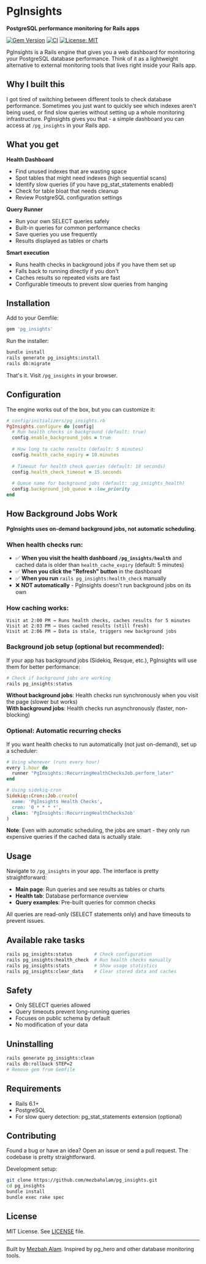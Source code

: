 # PgInsights

**PostgreSQL performance monitoring for Rails apps**

[![Gem Version](https://badge.fury.io/rb/pg_insights.svg)](https://badge.fury.io/rb/pg_insights)
[![CI](https://github.com/mezbahalam/pg_insights/actions/workflows/ci.yml/badge.svg)](https://github.com/mezbahalam/pg_insights/actions/workflows/ci.yml)
[![License: MIT](https://img.shields.io/badge/License-MIT-yellow.svg)](https://opensource.org/licenses/MIT)

PgInsights is a Rails engine that gives you a web dashboard for monitoring your PostgreSQL database performance. Think of it as a lightweight alternative to external monitoring tools that lives right inside your Rails app.

## Why I built this

I got tired of switching between different tools to check database performance. Sometimes you just want to quickly see which indexes aren't being used, or find slow queries without setting up a whole monitoring infrastructure. PgInsights gives you that - a simple dashboard you can access at `/pg_insights` in your Rails app.

## What you get

**Health Dashboard**
- Find unused indexes that are wasting space
- Spot tables that might need indexes (high sequential scans)
- Identify slow queries (if you have pg_stat_statements enabled)
- Check for table bloat that needs cleanup
- Review PostgreSQL configuration settings

**Query Runner**
- Run your own SELECT queries safely
- Built-in queries for common performance checks
- Save queries you use frequently
- Results displayed as tables or charts

**Smart execution**
- Runs health checks in background jobs if you have them set up
- Falls back to running directly if you don't
- Caches results so repeated visits are fast
- Configurable timeouts to prevent slow queries from hanging

## Installation

Add to your Gemfile:

```ruby
gem 'pg_insights'
```

Run the installer:

```bash
bundle install
rails generate pg_insights:install
rails db:migrate
```

That's it. Visit `/pg_insights` in your browser.

## Configuration

The engine works out of the box, but you can customize it:

```ruby
# config/initializers/pg_insights.rb
PgInsights.configure do |config|
  # Run health checks in background (default: true)
  config.enable_background_jobs = true
  
  # How long to cache results (default: 5 minutes)
  config.health_cache_expiry = 10.minutes
  
  # Timeout for health check queries (default: 10 seconds)
  config.health_check_timeout = 15.seconds
  
  # Queue name for background jobs (default: :pg_insights_health)
  config.background_job_queue = :low_priority
end
```

## How Background Jobs Work

**PgInsights uses on-demand background jobs, not automatic scheduling.**

### When health checks run:
- ✅ **When you visit the health dashboard `/pg_insights/health`** and cached data is older than `health_cache_expiry` (default: 5 minutes)
- ✅ **When you click the "Refresh" button** in the dashboard
- ✅ **When you run** `rails pg_insights:health_check` manually
- ❌ **NOT automatically** - PgInsights doesn't run background jobs on its own

### How caching works:
```
Visit at 2:00 PM → Runs health checks, caches results for 5 minutes
Visit at 2:03 PM → Uses cached results (still fresh)
Visit at 2:06 PM → Data is stale, triggers new background jobs
```

### Background job setup (optional but recommended):

If your app has background jobs (Sidekiq, Resque, etc.), PgInsights will use them for better performance:

```bash
# Check if background jobs are working
rails pg_insights:status
```

**Without background jobs**: Health checks run synchronously when you visit the page (slower but works)  
**With background jobs**: Health checks run asynchronously (faster, non-blocking)

### Optional: Automatic recurring checks

If you want health checks to run automatically (not just on-demand), set up a scheduler:

```ruby
# Using whenever (runs every hour)
every 1.hour do
  runner "PgInsights::RecurringHealthChecksJob.perform_later"
end

# Using sidekiq-cron
Sidekiq::Cron::Job.create(
  name: 'PgInsights Health Checks',
  cron: '0 * * * *',
  class: 'PgInsights::RecurringHealthChecksJob'
)
```

**Note**: Even with automatic scheduling, the jobs are smart - they only run expensive queries if the cached data is actually stale.

## Usage

Navigate to `/pg_insights` in your app. The interface is pretty straightforward:

- **Main page**: Run queries and see results as tables or charts
- **Health tab**: Database performance overview
- **Query examples**: Pre-built queries for common checks

All queries are read-only (SELECT statements only) and have timeouts to prevent issues.

## Available rake tasks

```bash
rails pg_insights:status        # Check configuration
rails pg_insights:health_check  # Run health checks manually
rails pg_insights:stats         # Show usage statistics
rails pg_insights:clear_data    # Clear stored data and caches
```

## Safety

- Only SELECT queries allowed
- Query timeouts prevent long-running queries
- Focuses on public schema by default
- No modification of your data

## Uninstalling

```bash
rails generate pg_insights:clean
rails db:rollback STEP=2
# Remove gem from Gemfile
```

## Requirements

- Rails 6.1+
- PostgreSQL
- For slow query detection: pg_stat_statements extension (optional)

## Contributing

Found a bug or have an idea? Open an issue or send a pull request. The codebase is pretty straightforward.

Development setup:

```bash
git clone https://github.com/mezbahalam/pg_insights.git
cd pg_insights
bundle install
bundle exec rake spec
```

## License

MIT License. See [LICENSE](MIT-LICENSE) file.

---

Built by [Mezbah Alam](https://github.com/mezbahalam). Inspired by pg_hero and other database monitoring tools.
